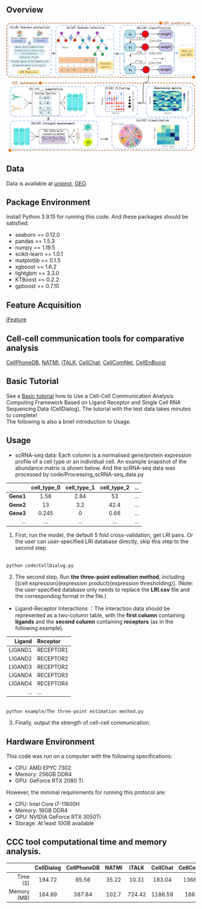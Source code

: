 ## Overview
<div style="text-align: center;">
  <img src="overview_CellDialog.png" alt="Alt Text">
</div>

## Data
Data is available at [uniprot](https://www.uniprot.org/), [GEO](https://www.ncbi.nlm.nih.gov/geo/).

## Package Environment
Install Python 3.9.15 for running this code. And these packages should be satisfied:
* seaborn == 0.12.0
* pandas == 1.5.3
* numpy == 1.19.5
* scikit-learn == 1.0.1
* matplotlib == 0.1.5
* xgboost == 1.6.2
* lightgbm == 3.3.0
* KTBoost == 0.2.2
* gpboost == 0.7.10


## Feature Acquisition
[iFeature](https://github.com/Superzchen/iFeature)


## Cell-cell communication tools for comparative analysis
[CellPhoneDB](https://github.com/Teichlab/cellphonedb),
[NATMI](https://github.com/asrhou/NATMI),
[iTALK](https://github.com/Coolgenome/iTALK),
[CellChat](https://github.com/sqjin/CellChat),
[CellComNet](https://github.com/plhhnu/CellComNet),
[CellEnBoost](https://github.com/plhhnu/CellEnBoost)



## Basic Tutorial
See a [Basic tutorial](https://github.com/Xwhut/CellDialog/blob/main/Basic_Tutorial.ipynb) how to Use a Cell-Cell Communication Analysis Computing Framework Based on Ligand Receptor and Single Cell RNA Sequencing Data (CellDialog).
The tutorial with the test data takes minutes to complete!  
The following is also a brief introduction to Usage.


## Usage
* scRNA-seq data: Each column is a normalised gene/protein expression profile of a cell type or an individual cell. An example snapshot of the abundance matrix is shown below. And the scRNA-seq data was processed by  code/Processing_scRNA-seq_data.py

||cell_type_0|cell_type_1|cell_type_2|...|
|-:|:-:|:-:|:-:|:-|
|**Gene1**|1.56|2.84|53|...|
|**Gene2**|13|3.2|42.4|...|
|**Gene3**|0.245|0|0.66|...|
|...|...|...|...|...|

1. First, run the model, the default 5 fold cross-validation, get LRI pairs. Or the user can user-specified LRI database directly, skip this step to the second step.
```

python code/CellDialog.py

```
2. The second step, Run **the three-point estimation method**, including [(cell expression)(expression product)(expression thresholding)]. (Note: the user-specified database only needs to replace the **LRI.csv** file and the corresponding format in the file.)
- Ligand-Receptor Interactions ：The interaction data should be represented as a two-column table, with the **first column** containing **ligands** and the **second column** containing **receptors** (as in the following example). 

|Ligand|Receptor|
|-:|:-|
|LIGAND1|RECEPTOR1|
|LIGAND2|RECEPTOR2|
|LIGAND3|RECEPTOR2|
|LIGAND4|RECEPTOR3|
|LIGAND4|RECEPTOR4|
|...|...|...|

```

python example/The three-point estimation method.py

```
3. Finally, output the strength of cell-cell communication.

## Hardware Environment
This code was run on a computer with the following specifications:
* CPU: AMD EPYC 7302
* Memory: 256GB DDR4
* GPU: GeForce RTX 2080 Ti

However, the minimal requirements for running this protocol are:
* CPU: Intel Core i7-11800H
* Memory: 16GB DDR4
* GPU: NVIDIA GeForce RTX 3050Ti
* Storage: At least 10GB available

## CCC tool computational time and memory analysis.


||CellDialog|CellPhoneDB|NATMI|iTALK|CellChat|CellComNet|CellEnBoost|
|-:|:-:|:-:|:-:|:-:|:-:|:-:|:-|
|Time (S)|194.72|85.56|35.22|10.31|183.04|1366.07|4104.3|
|Memory (MB)|164.89|387.64|102.7|724.42|1186.59|166.65|186.82|

